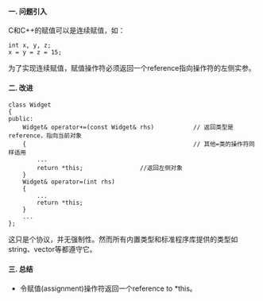 #### 一. 问题引入
C和C++的赋值可以是连续赋值，如：  

	int x, y, z;
	x = y = z = 15;

为了实现连续赋值，赋值操作符必须返回一个reference指向操作符的左侧实参。

#### 二. 改进

	class Widget
	{
	public:
	    Widget& operator+=(const Widget& rhs) 			// 返回类型是reference，指向当前对象
	    {                                               // 其他=类的操作符同样适用
	        ...
	        return *this;                //返回左侧对象
	    }
	    Widget& operator=(int rhs)
	    {
	        ...
	        return *this;
	    }
		...
	};

这只是个协议，并无强制性。然而所有内置类型和标准程序库提供的类型如string、vector等都遵守它。

#### 三. 总结
- 令赋值(assignment)操作符返回一个reference to *this。